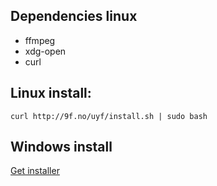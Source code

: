 ## Dependencies linux

- ffmpeg
- xdg-open
- curl


## Linux install:

    curl http://9f.no/uyf/install.sh | sudo bash

## Windows install

[Get installer](https://github.com/roypur/uyf-stream-viewer/releases)
